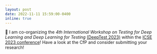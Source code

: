 ```yaml
---
layout: post
date: 2022-11-11 15:59:00-0400
inline: true
---
```


:pencil: I am co-organizing the *4th International Workshop on Testing for Deep Learning and Deep Learning for Testing* [(DeepTest 2023)](https://conf.researchr.org/home/icse-2023/deeptest-2023) within the [ICSE 2023 conference](https://conf.researchr.org/home/icse-2023)! Have a look at the CfP and consider submitting your research!